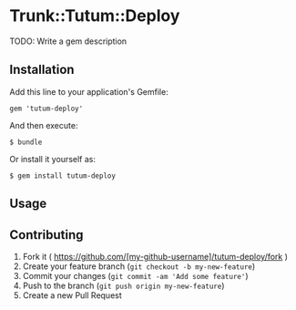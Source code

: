 # Trunk::Tutum::Deploy

TODO: Write a gem description

## Installation

Add this line to your application's Gemfile:

    gem 'tutum-deploy'

And then execute:

    $ bundle

Or install it yourself as:

    $ gem install tutum-deploy

## Usage



## Contributing

1. Fork it ( https://github.com/[my-github-username]/tutum-deploy/fork )
2. Create your feature branch (`git checkout -b my-new-feature`)
3. Commit your changes (`git commit -am 'Add some feature'`)
4. Push to the branch (`git push origin my-new-feature`)
5. Create a new Pull Request
